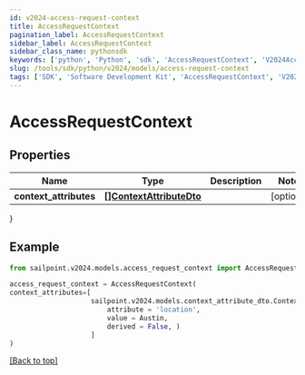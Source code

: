 ```yaml
---
id: v2024-access-request-context
title: AccessRequestContext
pagination_label: AccessRequestContext
sidebar_label: AccessRequestContext
sidebar_class_name: pythonsdk
keywords: ['python', 'Python', 'sdk', 'AccessRequestContext', 'V2024AccessRequestContext'] 
slug: /tools/sdk/python/v2024/models/access-request-context
tags: ['SDK', 'Software Development Kit', 'AccessRequestContext', 'V2024AccessRequestContext']
---
```


# AccessRequestContext


## Properties

Name | Type | Description | Notes
------------ | ------------- | ------------- | -------------
**context_attributes** | [**[]ContextAttributeDto**](context-attribute-dto) |  | [optional] 
}

## Example

```python
from sailpoint.v2024.models.access_request_context import AccessRequestContext

access_request_context = AccessRequestContext(
context_attributes=[
                    sailpoint.v2024.models.context_attribute_dto.ContextAttributeDto(
                        attribute = 'location', 
                        value = Austin, 
                        derived = False, )
                    ]
)

```
[[Back to top]](#) 

